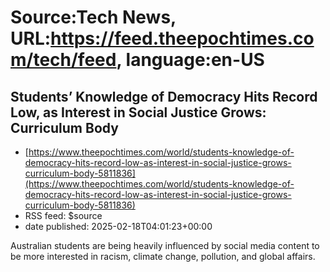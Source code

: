 # Source:Tech News, URL:https://feed.theepochtimes.com/tech/feed, language:en-US

## Students’ Knowledge of Democracy Hits Record Low, as Interest in Social Justice Grows: Curriculum Body
 - [https://www.theepochtimes.com/world/students-knowledge-of-democracy-hits-record-low-as-interest-in-social-justice-grows-curriculum-body-5811836](https://www.theepochtimes.com/world/students-knowledge-of-democracy-hits-record-low-as-interest-in-social-justice-grows-curriculum-body-5811836)
 - RSS feed: $source
 - date published: 2025-02-18T04:01:23+00:00

Australian students are being heavily influenced by social media content to be more interested in racism, climate change, pollution, and global affairs.

